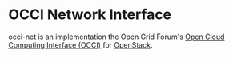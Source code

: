    OCCI Network Interface
=============================

occi-net is an implementation the Open Grid Forum's
[Open Cloud Computing Interface (OCCI)](http://www.occi-wg.org)
for [OpenStack](http://www.openstack.org).

